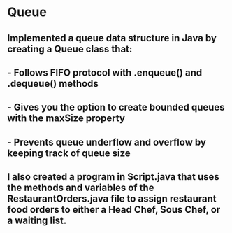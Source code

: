 # Queue
## Implemented a queue data structure in Java by creating a Queue class that:
## - Follows FIFO protocol with .enqueue() and .dequeue() methods
## - Gives you the option to create bounded queues with the maxSize property
## - Prevents queue underflow and overflow by keeping track of queue size

## I also created a program in Script.java that uses the methods and variables of the RestaurantOrders.java file to assign restaurant food orders to either a Head Chef, Sous Chef, or a waiting list.